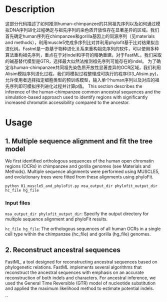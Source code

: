 # **Description**
这部分代码描述了如何推测human-chimpanzee的共同祖先序列以及如何通过模拟DNA序列进化过程确定与祖先序列的染色质开放性存在显著差异的区域。我们首先确定human序列在chimpanzee和gorilla基因上的同源序列（见materials and methods），利用muscle5完成多序列比对并利用phylofit基于比对结果拟合进化树。Fastml是一款基于物种进化关系来重构祖先序列的软件，可以使用多种算法重构祖先序列，重点在于对Indel和字符的精确重建。对于FastML，我们采取的碱基替代模型是GTR，选择最大似然法推测祖先序列可能存在的indel。
为了确定与human-chimpanzee共同祖先染色质开放性显著差异的OCR区域，我们利用Alisim模拟序列进化过程。我们将模拟过程整理成可执行的程序(03_Alisim.py)，允许使用者选择指定细胞类型的预训练模型，输入单个human序列以及对应的祖先序列即可模拟序列进化过程并计算p值。
This section describes the inference of the human-chimpanzee common ancestral sequences and the simulation-based approach used to identify regions with significantly increased chromatin accessibility compared to the ancestor.

# **Usage**
## **1. Multiple sequence alignment and fit the tree model**
We first identified orthologous sequences of the human open chromatin regions (OCRs) in chimpanzee and gorilla genomes (see Materials and Methods). Multiple sequence alignments were performed using MUSCLE5, and evolutionary trees were fitted from these alignments using phyloFit.

`python 01_muscle5_and_phyloFit.py msa_output_dir phylofit_output_dir hc_file hg_file`
### **Input files**
`msa_output_dir phylofit_output_dir`: Specify the output directory for multiple sequence alignment and phyloFit results.

`hc_file hg_file`: The orthologous sequences of all human OCRs in a single cell type within the chimpanzee (hc_file) and gorilla (hg_file) genomes.

## **2. Reconstruct ancestral sequences**
FastML, a tool designed for reconstructing ancestral sequences based on phylogenetic relations. FastML implements several algorithms that reconstruct the ancestral sequences with emphasis on an accurate reconstruction of both indels and characters. For ancestral inference, we used the General Time Reversible (GTR) model of nucleotide substitution and applied the maximum likelihood method to estimate potential indels.

``
